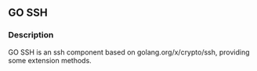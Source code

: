 ## GO SSH

### Description

GO SSH is an ssh component based on golang.org/x/crypto/ssh, providing some extension methods.
